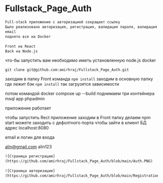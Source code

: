 # Fullstack_Page_Auth
```
Full-stack приложение с авторизацией сокращает ссылку 
Было реализовано авторизация, регистрация, валидация пароля, валидация email
поднято все на Docker

Front на React
Back на Node.js

```


что-бы запустить вам необходимо иметь установленную node.js
docker
```
git clone git@github.com:amirhraj/Fullstack_Page_Auth.git
```

заходим в папку Front  команда 
``` npm install ```
заходим в основную папку где лежит бэк 
``` npm install ```
так загрузятся зависимости

потом командой  docker compose up --build  поднимаем три контейнера 
msql
app 
phpadmin

приложение работает 

чтобы запустить Rect приложение заходим в Front папку делаем npm start можете заходить с дефолтного порта
чтобы зайти в клиент БД адрес localhost:8080

email и логин для входа

alin@gmail.com
alin123
```
![Страница регистрации](https://github.com/amirhraj/Fullstack_Page_Auth/blob/main/Auth.PNG)

![Страница авторизации](https://github.com/amirhraj/Fullstack_Page_Auth/blob/main/Registration.PNG)

